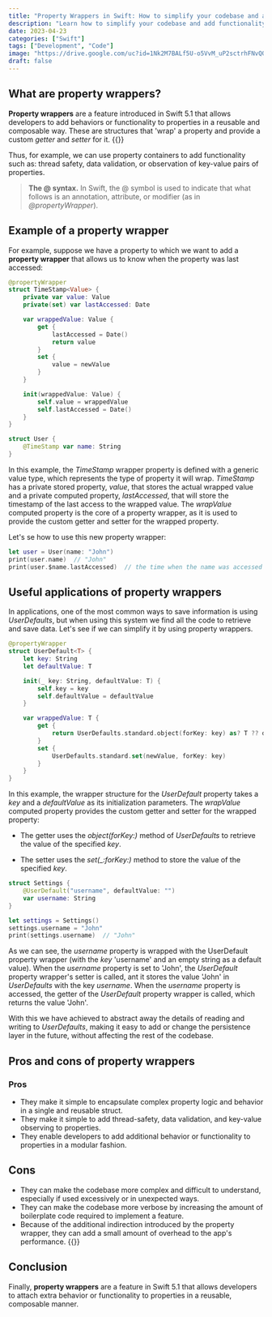 ```yaml
---
title: "Property Wrappers in Swift: How to simplify your codebase and add functionality"
description: "Learn how to simplify your codebase and add functionality using Property Wrappers in Swift. Explore the basics, how to use with UserDefaults, pros, and cons to make your codebase more readable and maintainable."
date: 2023-04-23
categories: ["Swift"]
tags: ["Development", "Code"]
image: "https://drive.google.com/uc?id=1Nk2M7BALf5U-o5VvM_uP2sctrhFNvQQz"
draft: false
---
```

## What are property wrappers?

**Property wrappers** are a feature introduced in Swift 5.1 that allows developers to add behaviors or functionality to properties in a reusable and composable way. These are structures that 'wrap' a property and provide a custom *getter* and *setter* for it.
{{<ads1>}}

Thus, for example, we can use property containers to add functionality such as: thread safety, data validation, or observation of key-value pairs of properties.

> **The @ syntax.** In Swift, the @ symbol is used to indicate that what follows is an annotation, attribute, or modifier (as in *@propertyWrapper*).

## Example of a property wrapper
For example, suppose we have a property to which we want to add a **property wrapper** that allows us to know when the property was last accessed:

```swift
@propertyWrapper
struct TimeStamp<Value> {
    private var value: Value
    private(set) var lastAccessed: Date

    var wrappedValue: Value {
        get {
            lastAccessed = Date()
            return value
        }
        set {
            value = newValue
        }
    }

    init(wrappedValue: Value) {
        self.value = wrappedValue
        self.lastAccessed = Date()
    }
}

struct User {
    @TimeStamp var name: String
}
```
In this example, the *TimeStamp* wrapper property is defined with a generic value type, which represents the type of property it will wrap. *TimeStamp* has a private stored property, *value*, that stores the actual wrapped value and a private computed property, *lastAccessed*, that will store the timestamp of the last access to the wrapped value. The *wrapValue* computed property is the core of a property wrapper, as it is used to provide the custom getter and setter for the wrapped property.

Let's se how to use this new property wrapper:

```swift
let user = User(name: "John")
print(user.name)  // "John"
print(user.$name.lastAccessed)  // the time when the name was accessed
```

## Useful applications of property wrappers
In applications, one of the most common ways to save information is using *UserDefaults*, but when using this system we find all the code to retrieve and save data. Let's see if we can simplify it by using property wrappers.

```swift
@propertyWrapper
struct UserDefault<T> {
    let key: String
    let defaultValue: T

    init(_ key: String, defaultValue: T) {
        self.key = key
        self.defaultValue = defaultValue
    }

    var wrappedValue: T {
        get {
            return UserDefaults.standard.object(forKey: key) as? T ?? defaultValue
        }
        set {
            UserDefaults.standard.set(newValue, forKey: key)
        }
    }
}
```
In this example, the wrapper structure for the *UserDefault* property takes a *key* and a *defaultValue* as its initialization parameters. The *wrapValue* computed property provides the custom getter and setter for the wrapped property:

* The getter uses the *object(forKey:)* method of *UserDefaults* to retrieve the value of the specified *key*.

* The setter uses the *set(_:forKey:)* method to store the value of the specified *key*.

```swift
struct Settings {
    @UserDefault("username", defaultValue: "")
    var username: String
}

let settings = Settings()
settings.username = "John"
print(settings.username)  // "John"
```
As we can see, the *username* property is wrapped with the UserDefault property wrapper (with the *key* 'username' and an empty string as a default value). When the *username* property is set to 'John', the *UserDefault* property wrapper's setter is called, ant it stores the value 'John' in *UserDefaults* with the key *username*. When the *username* property is accessed, the getter of the *UserDefault* property wrapper is called, which returns the value 'John'.

With this we have achieved to abstract away the details of reading and writing to *UserDefaults*, making it easy to add or change the persistence layer in the future, without affecting the rest of the codebase.

## Pros and cons of property wrappers

### Pros
* They make it simple to encapsulate complex property logic and behavior in a single and reusable struct.
* They make it simple to add thread-safety, data validation, and key-value observing to properties.
* They enable developers to add additional behavior or functionality to properties in a modular fashion.

## Cons

* They can make the codebase more complex and difficult to understand, especially if used excessively or in unexpected ways.
* They can make the codebase more verbose by increasing the amount of boilerplate code required to implement a feature.
* Because of the additional indirection introduced by the property wrapper, they can add a small amount of overhead to the app's performance.
{{<ads2>}}

## Conclusion
Finally, **property wrappers** are a feature in Swift 5.1 that allows developers to attach extra behavior or functionality to properties in a reusable, composable manner.
